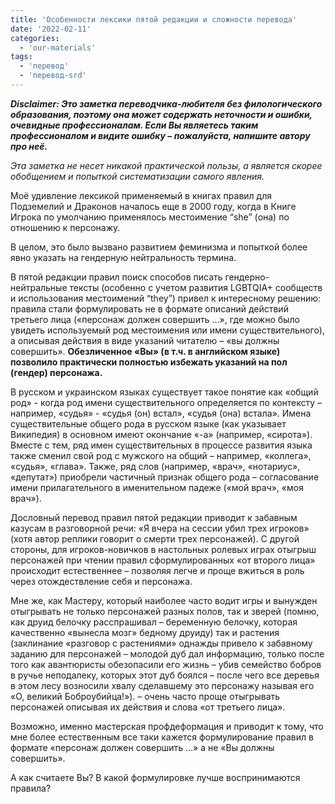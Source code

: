 ```yaml
---
title: 'Особенности лексики пятой редакции и сложности перевода'
date: '2022-02-11'
categories:
  - 'our-materials'
tags:
  - 'перевод'
  - 'перевод-srd'
---
```


_**Disclaimer: Это заметка переводчика-любителя без филологического образования, поэтому она может содержать неточности и ошибки, очевидные профессионалам. Если Вы являетесь таким профессионалом и видите ошибку – пожалуйста, напишите автору про неё.**_

_Эта заметка не несет никакой практической пользы, а является скорее обобщением и попыткой систематизации самого явления._

Моё удивление лексикой применяемый в книгах правил для Подземелий и Драконов началось еще в 2000 году, когда в Книге Игрока по умолчанию применялось местоимение “she” (она) по отношению к персонажу.

В целом, это было вызвано развитием феминизма и попыткой более явно указать на гендерную нейтральность термина.

В пятой редакции правил поиск способов писать гендерно-нейтральные тексты (особенно с учетом развития LGBTQIA+ сообществ и использования местоимений “they”) привел к интересному решению: правила стали формулировать не в формате описаний действий третьего лица («персонаж должен совершить …», где можно было увидеть используемый род местоимения или имени существительного), а описывая действия в виде указаний читателю – «вы должны совершить». **Обезличенное «Вы» (в т.ч. в английском языке) позволило практически полностью избежать указаний на пол (гендер) персонажа.**

В русском и украинском языках существует такое понятие как «общий род» - когда род имени существительного определяется по контексту – например, «судья» - «судья (он) встал», «судья (она) встала». Имена существительные общего рода в русском языке (как указывает Википедия) в основном имеют окончание «-а» (например, «сирота»). Вместе с тем, ряд имен существительных в процессе развития языка также сменил свой род с мужского на общий – например, «коллега», «судья», «глава». Также, ряд слов (например, «врач», «нотариус», «депутат») приобрели частичный признак общего рода – согласование имени прилагательного в именительном падеже («мой врач», «моя врач»).

Дословный перевод правил пятой редакции приводит к забавным казусам в разговорной речи: «Я вчера на сессии убил трех игроков» (хотя автор реплики говорит о смерти трех персонажей). С другой стороны, для игроков-новичков в настольных ролевых играх отыгрыш персонажей при чтении правил сформулированных «от второго лица» происходит естественнее – позволяя легче и проще вжиться в роль через отождествление себя и персонажа.

Мне же, как Мастеру, который наиболее часто водит игры и вынужден отыгрывать не только персонажей разных полов, так и зверей (помню, как друид белочку расспрашивал – беременную белочку, которая качественно «вынесла мозг» бедному друиду) так и растения (заклинание «разговор с растениями» однажды привело к забавному заданию для персонажей – молодой дуб дал информацию, только после того как авантюристы обезопасили его жизнь – убив семейство бобров в ручье неподалеку, которых этот дуб боялся – после чего все деревья в этом лесу возносили хвалу сделавшему это персонажу называя его «О, великий Боброубийца!»). – очень часто проще отыгрывать персонажей описывая их действия и слова «от третьего лица».

Возможно, именно мастерская профдеформация и приводит к тому, что мне более естественным все таки кажется формулирование правил в формате «персонаж должен совершить …» а не «Вы должны совершить».

А как считаете Вы? В какой формулировке лучше воспринимаются правила?
